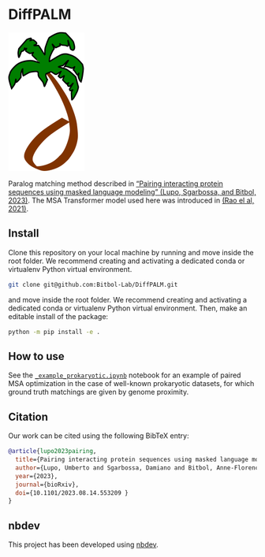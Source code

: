# DiffPALM

<!-- WARNING: THIS FILE WAS AUTOGENERATED! DO NOT EDIT! -->

![](https://raw.githubusercontent.com/Bitbol-Lab/DiffPALM/main/images/logo.svg "DiffPALM logo")

Paralog matching method described in [“Pairing interacting protein
sequences using masked language modeling” (Lupo, Sgarbossa, and Bitbol,
2023)](https://www.biorxiv.org/content/10.1101/2023.08.14.553209). The
MSA Transformer model used here was introduced in [(Rao el al,
2021)](https://proceedings.mlr.press/v139/rao21a.html).

## Install

Clone this repository on your local machine by running and move inside
the root folder. We recommend creating and activating a dedicated conda
or virtualenv Python virtual environment.

``` sh
git clone git@github.com:Bitbol-Lab/DiffPALM.git
```

and move inside the root folder. We recommend creating and activating a
dedicated conda or virtualenv Python virtual environment. Then, make an
editable install of the package:

``` sh
python -m pip install -e .
```

## How to use

See the
[`_example_prokaryotic.ipynb`](https://github.com/Bitbol-Lab/DiffPALM/blob/main/nbs/_example_prokaryotic.ipynb)
notebook for an example of paired MSA optimization in the case of
well-known prokaryotic datasets, for which ground truth matchings are
given by genome proximity.

## Citation

Our work can be cited using the following BibTeX entry:

``` bibtex
@article{lupo2023pairing,
  title={Pairing interacting protein sequences using masked language modeling},
  author={Lupo, Umberto and Sgarbossa, Damiano and Bitbol, Anne-Florence},
  year={2023},
  journal={bioRxiv},
  doi={10.1101/2023.08.14.553209 }
}
```

## nbdev

This project has been developed using [nbdev](https://nbdev.fast.ai/).
